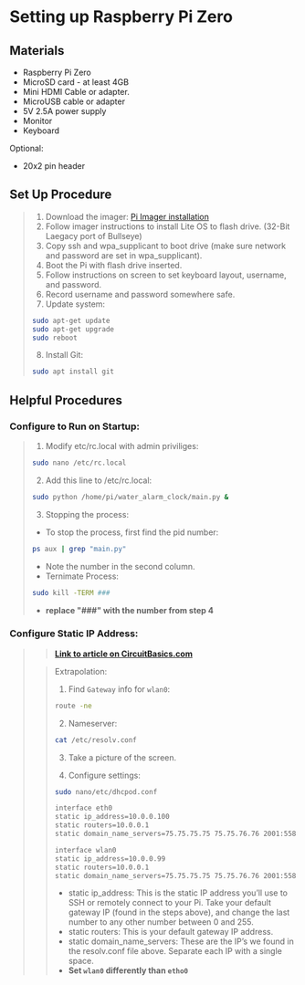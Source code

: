 # Setting up Raspberry Pi Zero

## Materials

- Raspberry Pi Zero
- MicroSD card - at least 4GB
- Mini HDMI Cable or adapter.
- MicroUSB cable or adapter
- 5V 2.5A power supply
- Monitor
- Keyboard

Optional:

- 20x2 pin header

## Set Up Procedure

> 1.  Download the imager: [Pi Imager installation](https://www.raspberrypi.com/software/)
> 2.  Follow imager instructions to install Lite OS to flash drive. (32-Bit Laegacy port of Bullseye)
> 3.  Copy ssh and wpa_supplicant to boot drive (make sure network and password are set in wpa_supplicant).
> 4.  Boot the Pi with flash drive inserted.
> 5.  Follow instructions on screen to set keyboard layout, username, and password.
> 6.  Record username and password somewhere safe.
> 7.  Update system:
>
> ```bash
> sudo apt-get update
> sudo apt-get upgrade
> sudo reboot
> ```
>
> 8.  Install Git:
>
> ```bash
> sudo apt install git
> ```

## Helpful Procedures

### Configure to Run on Startup:

> 1.  Modify etc/rc.local with admin priviliges:
>
> ```bash
> sudo nano /etc/rc.local
> ```
>
> 2.  Add this line to /etc/rc.local:
>
> ```bash
> sudo python /home/pi/water_alarm_clock/main.py &
> ```
>
> 3.  Stopping the process:
>
> - To stop the process, first find the pid number:
>
> ```bash
> ps aux | grep "main.py"
> ```
>
> - Note the number in the second column.
> - Ternimate Process:
>
> ```bash
> sudo kill -TERM ###
> ```
>
> - **replace "###" with the number from step 4**

### Configure Static IP Address:

> > [**Link to article on CircuitBasics.com**](https://www.circuitbasics.com/how-to-set-up-a-static-ip-on-the-raspberry-pi/#:~:text=If%20the%20IP%20address%20of,work%20each%20and%20every%20time)
>
> > Extrapolation:
> >
> > 1. Find `Gateway` info for `wlan0`:
> >
> > ```bash
> > route -ne
> > ```
> >
> > 2. Nameserver:
> >
> > ```bash
> > cat /etc/resolv.conf
> > ```
> >
> > 3. Take a picture of the screen.
> >
> > 4. Configure settings:
> >
> > ```bash
> > sudo nano/etc/dhcpod.conf
> > ```
> >
> > ```bash
> > interface eth0
> > static ip_address=10.0.0.100
> > static routers=10.0.0.1
> > static domain_name_servers=75.75.75.75 75.75.76.76 2001:558:feed::1 2001:558:feed::2
> >
> > interface wlan0
> > static ip_address=10.0.0.99
> > static routers=10.0.0.1
> > static domain_name_servers=75.75.75.75 75.75.76.76 2001:558:feed::1 2001:558:feed::2
> > ```
> >
> > - static ip_address: This is the static IP address you’ll use to SSH or remotely connect to your Pi. Take your default gateway IP (found in the steps above), and change the last number to any other number between 0 and 255.
> > - static routers: This is your default gateway IP address.
> > - static domain_name_servers: These are the IP’s we found in the resolv.conf file above. Separate each IP with a single space.
> > - **Set `wlan0` differently than `etho0`**
